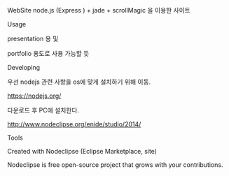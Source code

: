 WebSite
node.js (Express ) + jade + scrollMagic 을 이용한 사이트

Usage

presentation 용 및

portfolio 용도로 사용 가능할 듯

Developing

우선 nodejs 관련 사항을 os에 맞게 설치하기 위해 이동.

https://nodejs.org/

다운로드 후 PC에 설치한다.

http://www.nodeclipse.org/enide/studio/2014/

Tools

Created with Nodeclipse (Eclipse Marketplace, site)

Nodeclipse is free open-source project that grows with your contributions.
